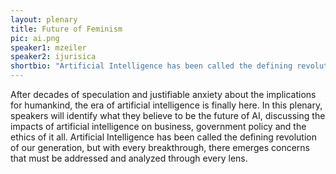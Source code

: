 ```yaml
---
layout: plenary
title: Future of Feminism
pic: ai.png
speaker1: mzeiler
speaker2: ijurisica
shortbio: "Artificial Intelligence has been called the defining revolution of our generation, but with every breakthrough there emerges concerns that must be addressed and analyzed through every lens."
---
```


After decades of speculation and justifiable anxiety about the implications for humankind, the era of artificial intelligence is finally here. In this plenary, speakers will identify what they believe to be the future of AI, discussing the impacts of artificial intelligence on business, government policy and the ethics of it all. Artificial Intelligence has been called the defining revolution of our generation, but with every breakthrough, there emerges concerns that must be addressed and analyzed through every lens.
